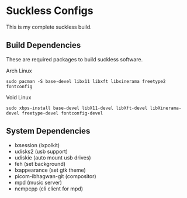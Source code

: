 # Suckless Configs
This is my complete suckless build.

## Build Dependencies
These are required packages to build suckless software.

Arch Linux
```
sudo pacman -S base-devel libx11 libxft libxinerama freetype2 fontconfig
```
Void Linux
```
sudo xbps-install base-devel libX11-devel libXft-devel libXinerama-devel freetype-devel fontconfig-devel
```

## System Dependencies
- lxsession (lxpolkit)
- udisks2 (usb support)
- udiskie (auto mount usb drives)
- feh (set background)
- lxappearance (set gtk theme)
- picom-ibhagwan-git (compositor)
- mpd (music server)
- ncmpcpp (cli client for mpd)


